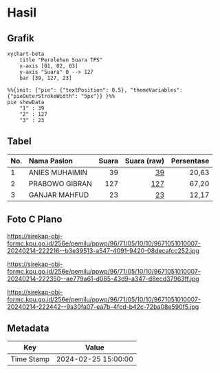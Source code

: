 # Hasil

## Grafik

```mermaid
xychart-beta
    title "Perolehan Suara TPS"
    x-axis [01, 02, 03]
    y-axis "Suara" 0 --> 127
    bar [39, 127, 23]
```

```mermaid
%%{init: {"pie": {"textPosition": 0.5}, "themeVariables": {"pieOuterStrokeWidth": "5px"}} }%%
pie showData
    "1" : 39
    "2" : 127
    "3" : 23
```

## Tabel

| No. | Nama Paslon    | Suara | Suara (raw) | Persentase |
|:--- |:-------------- | -----:| -----------:| ----------:|
| 1   | ANIES MUHAIMIN | 39    | [39][p-1]   | 20,63      |
| 2   | PRABOWO GIBRAN | 127   | [127][p-2]  | 67,20      |
| 3   | GANJAR MAHFUD  | 23    | [23][p-3]   | 12,17      |


[p-1]: https://github.com/gigit-pemilu/pemilu-2024-96-papua-barat-daya/blob/main/pilpres/hitung-suara/sub/96-papua-barat-daya/sub/71-kota-sorong/sub/05-sorong-utara/sub/1010-matalamagi/sub/007-tps/sub/paslon-1.txt
[p-2]: https://github.com/gigit-pemilu/pemilu-2024-96-papua-barat-daya/blob/main/pilpres/hitung-suara/sub/96-papua-barat-daya/sub/71-kota-sorong/sub/05-sorong-utara/sub/1010-matalamagi/sub/007-tps/sub/paslon-2.txt
[p-3]: https://github.com/gigit-pemilu/pemilu-2024-96-papua-barat-daya/blob/main/pilpres/hitung-suara/sub/96-papua-barat-daya/sub/71-kota-sorong/sub/05-sorong-utara/sub/1010-matalamagi/sub/007-tps/sub/paslon-3.txt

## Foto C Plano

https://sirekap-obj-formc.kpu.go.id/256e/pemilu/ppwp/96/71/05/10/10/9671051010007-20240214-222216--b3e39513-a547-4091-9420-08decafcc252.jpg

https://sirekap-obj-formc.kpu.go.id/256e/pemilu/ppwp/96/71/05/10/10/9671051010007-20240214-222350--ae779a61-d085-43d9-a347-d8ecd37963ff.jpg

https://sirekap-obj-formc.kpu.go.id/256e/pemilu/ppwp/96/71/05/10/10/9671051010007-20240214-222442--9a30fa07-ea7b-4fcd-b42c-72ba08e590f5.jpg


## Metadata

| Key        | Value               |
| ---------- | ------------------- |
| Time Stamp | 2024-02-25 15:00:00 |




